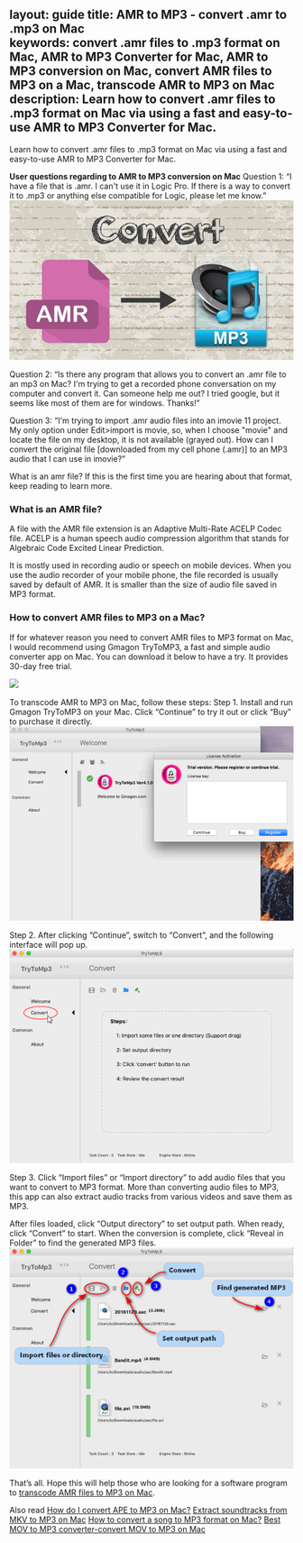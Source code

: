 layout: guide
title: AMR to MP3 - convert .amr to .mp3 on Mac     
keywords: convert .amr files to .mp3 format on Mac, AMR to MP3 Converter for Mac, AMR to MP3 conversion on Mac, convert AMR files to MP3 on a Mac, transcode AMR to MP3 on Mac 
description: Learn how to convert .amr files to .mp3 format on Mac via using a fast and easy-to-use AMR to MP3 Converter for Mac.   
---
Learn how to convert .amr files to .mp3 format on Mac via using a fast and easy-to-use AMR to MP3 Converter for Mac. 

**User questions regarding to AMR to MP3 conversion on Mac**
Question 1: “I have a file that is .amr. I can't use it in Logic Pro. If there is a way to convert it to .mp3 or anything else compatible for Logic, please let me know.” 
![](../img/amr-to-mp3.jpg)

Question 2: “Is there any program that allows you to convert an .amr file to an mp3 on Mac? I'm trying to get a recorded phone conversation on my computer and convert it. Can someone help me out? I tried google, but it seems like most of them are for windows. Thanks!”

Question 3: “I'm trying to import .amr audio files into an imovie 11 project. My only option under Edit>import is movie, so, when I choose "movie" and locate the file on my desktop, it is not available (grayed out). How can I convert the original file [downloaded from my cell phone (.amr)] to an MP3 audio that I can use in imovie?” 

What is an amr file? If this is the first time you are hearing about that format, keep reading to learn more.
### What is an AMR file? 
A file with the AMR file extension is an Adaptive Multi-Rate ACELP Codec file. ACELP is a human speech audio compression algorithm that stands for Algebraic Code Excited Linear Prediction.

It is mostly used in recording audio or speech on mobile devices. When you use the audio recorder of your mobile phone, the file recorded is usually saved by default of AMR. It is smaller than the size of audio file saved in MP3 format.
### How to convert AMR files to MP3 on a Mac? 
If for whatever reason you need to convert AMR files to MP3 format on Mac, I would recommend using Gmagon TryToMP3, a fast and simple audio converter app on Mac. You can download it below to have a try. It provides 30-day free trial. 

<a href="https://gmagon.com/products/store/trytomp3/" target="_blank"> <img src="https://gmagon.com/asset/images/free-download.png"/></a>

To transcode AMR to MP3 on Mac, follow these steps:
Step 1. Install and run Gmagon TryToMP3 on your Mac. Click “Continue” to try it out or click “Buy” to purchase it directly.  
![](../img/continue.png)

Step 2. After clicking “Continue”, switch to “Convert”, and the following interface will pop up.  
![](../img/convert.png)

Step 3. Click “Import files” or “Import directory” to add audio files that you want to convert to MP3 format. More than converting audio files to MP3, this app can also extract audio tracks from various videos and save them as MP3.

After files loaded, click “Output directory” to set output path. When ready, click “Convert” to start. When the conversion is complete, click “Reveal in Folder” to find the generated MP3 files.
![](../img/steps.png)

That’s all. Hope this will help those who are looking for a software program to <a href="https://gmagon.com/products/store/trytomp3/" target="_blank">transcode AMR files to MP3 on Mac</a>. 

Also read
<a href="https://gmagon.com/guide/trytomp3/convert-ape-to-mp3-mac.html" target="_blank" >How do I convert APE to MP3 on Mac?</a>
<a href="https://gmagon.com/guide/trytomp3/extract-mkv-audio-to-mp3-mac.html" target="_blank" >Extract soundtracks from MKV to MP3 on Mac</a>
<a href="https://gmagon.com/guide/trytomp3/convert-audio-to-mp3-mac.html" target="_blank" >How to convert a song to MP3 format on Mac?</a>
<a href="https://gmagon.com/guide/trytomp3/best-mov-to-mp3-converter.html" target="_blank" >Best MOV to MP3 converter-convert MOV to MP3 on Mac</a>
